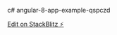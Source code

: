 c# angular-8-app-example-qspczd

[Edit on StackBlitz ⚡️](https://stackblitz.com/edit/angular-8-app-example-qspczd)

